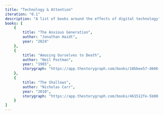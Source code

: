 ```yaml
---
title: "Technology & Attention"
iteration: "0.1"
description: "A list of books around the effects of digital technology"
books: [
    {
        title: "The Anxious Generation",
        author: "Jonathan Haidt",
        year: "2024"
    },
    {
        title: "Amusing Ourselves to Death",
        author: "Neil Postman",
        year: "1985",
        storygraph: "https://app.thestorygraph.com/books/10bbee57-d606-44e0-b3a1-6ffa3f4596fe"
    },
    {
        title: "The Shallows",
        author: "Nicholas Carr",
        year: "2010",
        storygraph: "https://app.thestorygraph.com/books/461512fe-5b00-49cc-95ac-e616bd3cb66b"
    }
]
---
```

